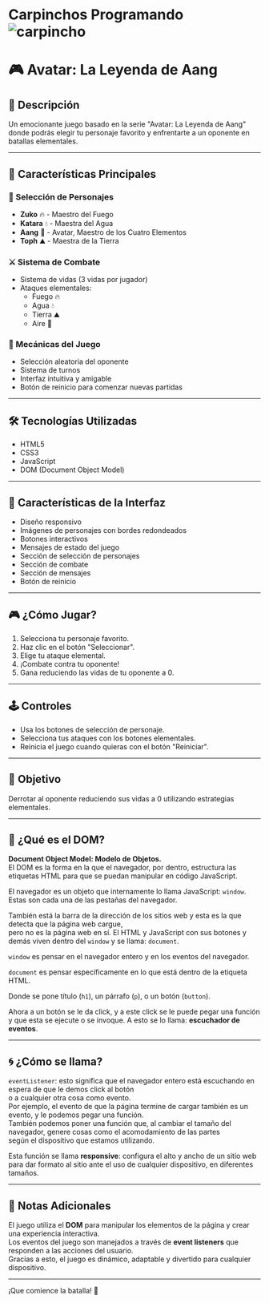 # Carpinchos Programando ![carpincho](https://github.com/user-attachments/assets/34c61984-7f45-403c-a3ae-a57dd16a27bf) 

# 🎮 Avatar: La Leyenda de Aang

## 🌟 Descripción
Un emocionante juego basado en la serie "Avatar: La Leyenda de Aang" donde podrás elegir tu personaje favorito y enfrentarte a un oponente en batallas elementales.

---

## 🎯 Características Principales

### 👥 Selección de Personajes
- **Zuko** 🔥 - Maestro del Fuego  
- **Katara** 💧 - Maestra del Agua  
- **Aang** 💨 - Avatar, Maestro de los Cuatro Elementos  
- **Toph** ⛰️ - Maestra de la Tierra

### ⚔️ Sistema de Combate
- Sistema de vidas (3 vidas por jugador)
- Ataques elementales:
  - Fuego 🔥
  - Agua 💧
  - Tierra ⛰️
  - Aire 💨

### 🎲 Mecánicas del Juego
- Selección aleatoria del oponente
- Sistema de turnos
- Interfaz intuitiva y amigable
- Botón de reinicio para comenzar nuevas partidas

---

## 🛠️ Tecnologías Utilizadas
- HTML5
- CSS3
- JavaScript
- DOM (Document Object Model)

---

## 🎨 Características de la Interfaz
- Diseño responsivo
- Imágenes de personajes con bordes redondeados
- Botones interactivos
- Mensajes de estado del juego
- Sección de selección de personajes
- Sección de combate
- Sección de mensajes
- Botón de reinicio

---

## 🎮 ¿Cómo Jugar?

1. Selecciona tu personaje favorito.
2. Haz clic en el botón "Seleccionar".
3. Elige tu ataque elemental.
4. ¡Combate contra tu oponente!
5. Gana reduciendo las vidas de tu oponente a 0.

---

## 🕹️ Controles

- Usa los botones de selección de personaje.
- Selecciona tus ataques con los botones elementales.
- Reinicia el juego cuando quieras con el botón "Reiniciar".

---

## 🎯 Objetivo

Derrotar al oponente reduciendo sus vidas a 0 utilizando estrategias elementales.

---

## 🧠 ¿Qué es el DOM?

**Document Object Model: Modelo de Objetos.**  
El DOM es la forma en la que el navegador, por dentro, estructura las etiquetas HTML para que se puedan manipular en código JavaScript.

El navegador es un objeto que internamente lo llama JavaScript: `window`. Estas son cada una de las pestañas del navegador.

También está la barra de la dirección de los sitios web y esta es la que detecta que la página web cargue,  
pero no es la página web en sí. El HTML y JavaScript con sus botones y demás viven dentro del `window` y se llama: `document`.

`window` es pensar en el navegador entero y en los eventos del navegador.

`document` es pensar específicamente en lo que está dentro de la etiqueta HTML.

Donde se pone título (`h1`), un párrafo (`p`), o un botón (`button`).

Ahora a un botón se le da click, y a este click se le puede pegar una función  
y que esta se ejecute o se invoque. A esto se lo llama: **escuchador de eventos**.

---

## 🌀 ¿Cómo se llama?

`eventListener`: esto significa que el navegador entero está escuchando en espera de que le demos click al botón  
o a cualquier otra cosa como evento.  
Por ejemplo, el evento de que la página termine de cargar también es un evento, y le podemos pegar una función.  
También podemos poner una función que, al cambiar el tamaño del navegador, genere cosas como el acomodamiento de las partes  
según el dispositivo que estamos utilizando.

Esta función se llama **responsive**: configura el alto y ancho de un sitio web para dar formato al sitio ante el uso de cualquier dispositivo, en diferentes tamaños.

---

## 📝 Notas Adicionales

El juego utiliza el **DOM** para manipular los elementos de la página y crear una experiencia interactiva.  
Los eventos del juego son manejados a través de **event listeners** que responden a las acciones del usuario.  
Gracias a esto, el juego es dinámico, adaptable y divertido para cualquier dispositivo.

---

¡Que comience la batalla! 🌟